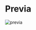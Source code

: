 # Previa

![previa](https://user-images.githubusercontent.com/100425690/226067138-81f155c1-9dd6-4cf8-a920-02bbffe70ce6.png)
